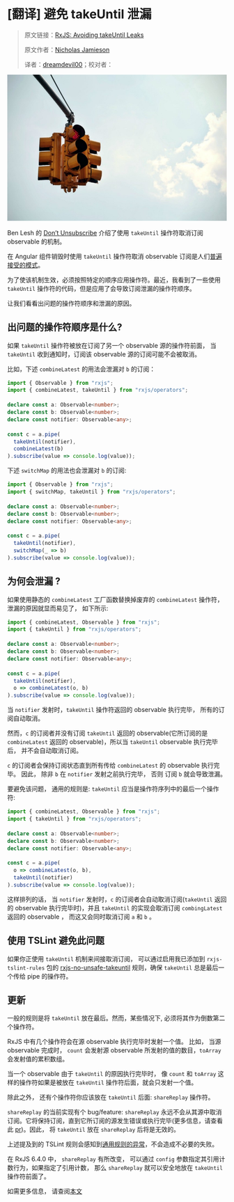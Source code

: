 # [翻译] 避免 takeUntil 泄漏

> 原文链接：[RxJS: Avoiding takeUntil Leaks](https://blog.angularindepth.com/rxjs-avoiding-takeuntil-leaks-fb5182d047ef)
>
> 原文作者：[Nicholas Jamieson](https://blog.angularindepth.com/@cartant)
>
> 译者：[dreamdevil00](https://github.com/dreamdevil00)；校对者：

![](../assets/rxjs-28/1.jpeg)

Ben Lesh 的 [Don’t Unsubscribe](https://medium.com/@benlesh/rxjs-dont-unsubscribe-6753ed4fda87) 介绍了使用 `takeUntil` 操作符取消订阅 observable 的机制。

在 Angular 组件销毁时使用 `takeUntil` 操作符取消 observable 订阅是人们[普遍接受的模式](https://stackoverflow.com/a/41177163/6680611)。


为了使该机制生效，必须按照特定的顺序应用操作符。最近，我看到了一些使用 `takeUntil` 操作符的代码，但是应用了会导致订阅泄漏的操作符顺序。

让我们看看出问题的操作符顺序和泄漏的原因。

## 出问题的操作符顺序是什么?

如果 `takeUntil` 操作符被放在订阅了另一个 observable 源的操作符前面， 当 `takeUntil` 收到通知时，订阅该 observable 源的订阅可能不会被取消。 

比如，下述 `combineLatest` 的用法会泄漏对 `b` 的订阅：

```typescript
import { Observable } from "rxjs";
import { combineLatest, takeUntil } from "rxjs/operators";

declare const a: Observable<number>;
declare const b: Observable<number>;
declare const notifier: Observable<any>;

const c = a.pipe(
  takeUntil(notifier),
  combineLatest(b)
).subscribe(value => console.log(value));
```

下述 `switchMap` 的用法也会泄漏对 `b` 的订阅:

```typescript
import { Observable } from "rxjs";
import { switchMap, takeUntil } from "rxjs/operators";

declare const a: Observable<number>;
declare const b: Observable<number>;
declare const notifier: Observable<any>;

const c = a.pipe(
  takeUntil(notifier),
  switchMap(_ => b)
).subscribe(value => console.log(value));
```

## 为何会泄漏 ?

如果使用静态的 `combineLatest` 工厂函数替换掉废弃的 `combineLatest` 操作符，泄漏的原因就显而易见了， 如下所示:

```typescript
import { combineLatest, Observable } from "rxjs";
import { takeUntil } from "rxjs/operators";

declare const a: Observable<number>;
declare const b: Observable<number>;
declare const notifier: Observable<any>;

const c = a.pipe(
  takeUntil(notifier),
  o => combineLatest(o, b)
).subscribe(value => console.log(value));
```

当 `notifier` 发射时，`takeUntil` 操作符返回的 observable 执行完毕， 所有的订阅自动取消。

然而，`c` 的订阅者并没有订阅 `takeUntil` 返回的 observable(它所订阅的是 `combineLatest` 返回的 observable)，所以当 `takeUntil` observable 执行完毕后， 并不会自动取消订阅。

`c` 的订阅者会保持订阅状态直到所有传给 `combineLatest` 的 observable 执行完毕。 因此， 除非 `b` 在 `notifier` 发射之前执行完毕， 否则 订阅 `b` 就会导致泄漏。

要避免该问题， 通用的规则是: `takeUntil` 应当是操作符序列中的最后一个操作符:

```typescript
import { combineLatest, Observable } from "rxjs";
import { takeUntil } from "rxjs/operators";

declare const a: Observable<number>;
declare const b: Observable<number>;
declare const notifier: Observable<any>;

const c = a.pipe(
  o => combineLatest(o, b),
  takeUntil(notifier)
).subscribe(value => console.log(value));
```
这样排列的话， 当 `notifier` 发射时，`c` 的订阅者会自动取消订阅(`takeUntil` 返回的 observable 执行完毕时)，并且 `takeUntil` 的实现会取消订阅 `combingLatest` 返回的 observable ， 而这又会同时取消订阅 `a` 和 `b` 。

## 使用 TSLint 避免此问题

如果你正使用 `takeUntil` 机制来间接取消订阅， 可以通过启用我已添加到 `rxjs-tslint-rules` 包的 [rxjs-no-unsafe-takeuntil](https://github.com/cartant/rxjs-tslint-rules#rules) 规则，确保 `takeUntil` 总是最后一个传给 pipe 的操作符。

## 更新

一般的规则是将 `takeUntil` 放在最后。然而，某些情况下, 必须将其作为倒数第二个操作符。

RxJS 中有几个操作符会在源 observable 执行完毕时发射一个值。 比如， 当源 observable 完成时，  `count` 会发射源 observable 所发射的值的数目，`toArray` 会发射值的累积数组。

当一个 observable 由于 `takeUntil` 的原因执行完毕时， 像 `count` 和 `toArray` 这样的操作符如果是被放在 `takeUntil` 操作符后面，就会只发射一个值。

除此之外， 还有个操作符你应该放在 `takeUntil` 后面: `shareReplay` 操作符。

`shareReplay` 的当前实现有个 bug/feature: `shareReplay` 永远不会从其源中取消订阅。它将保持订阅，直到它所订阅的源发生错误或执行完毕(更多信息，请查看此 [pr](https://github.com/ReactiveX/rxjs/pull/4059))。因此， 将 `takeUntil` 放在 `shareReplay` 后将是无效的。

上述提及到的 TSLint 规则会感知到[通用规则的异常](https://github.com/cartant/rxjs-tslint-rules/blob/v4.14.2/source/rules/rxjsNoUnsafeTakeuntilRule.ts#L41-L62)，不会造成不必要的失败。


在 RxJS 6.4.0 中， `shareReplay` 有所改变， 可以通过 `config` 参数指定其引用计数行为，如果指定了引用计数， 那么 `shareReplay` 就可以安全地放在 `takeUntil` 操作符前面了。

如需更多信息， 请查阅[本文](https://medium.com/@cartant/rxjs-whats-changed-with-sharereplay-65c098843e95)